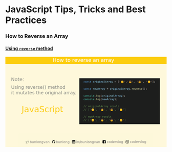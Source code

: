 # JavaScript Tips, Tricks and Best Practices

### How to Reverse an Array

<a id="how-to-reverse-an-array-using-reverse-method"></a>

#### [Using `reverse` method](#how-to-reverse-an-array-using-reverse-method)

<p><img src="./images/how-to-reverse-an-array/how-to-reverse-an-array-using-reverse-method.png" alt="How to reverse an array using reverse method" width="700"></p>
